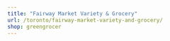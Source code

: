```yaml
---
title: "Fairway Market Variety & Grocery"
url: /toronto/fairway-market-variety-and-grocery/
shop: greengrocer
---
```

